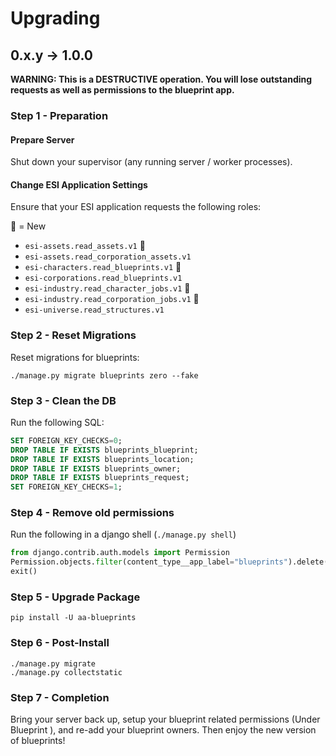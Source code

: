 # Upgrading
## 0.x.y -> 1.0.0

**WARNING: This is a DESTRUCTIVE operation. You will lose outstanding**
**requests as well as permissions to the blueprint app.**

### Step 1 - Preparation

#### Prepare Server
Shut down your supervisor (any running server / worker processes).

#### Change ESI Application Settings

Ensure that your ESI application requests the following roles:

:small_blue_diamond: = New
 - `esi-assets.read_assets.v1` :small_blue_diamond:
 - `esi-assets.read_corporation_assets.v1`
 - `esi-characters.read_blueprints.v1` :small_blue_diamond:
 - `esi-corporations.read_blueprints.v1`
 - `esi-industry.read_character_jobs.v1` :small_blue_diamond:
 - `esi-industry.read_corporation_jobs.v1` :small_blue_diamond:
 - `esi-universe.read_structures.v1`

### Step 2 - Reset Migrations

Reset migrations for blueprints:
```
./manage.py migrate blueprints zero --fake
```
### Step 3 - Clean the DB

Run the following SQL:
```sql
SET FOREIGN_KEY_CHECKS=0;
DROP TABLE IF EXISTS blueprints_blueprint;
DROP TABLE IF EXISTS blueprints_location;
DROP TABLE IF EXISTS blueprints_owner;
DROP TABLE IF EXISTS blueprints_request;
SET FOREIGN_KEY_CHECKS=1;
```

### Step 4 - Remove old permissions

Run the following in a django shell (`./manage.py shell`)
```python
from django.contrib.auth.models import Permission
Permission.objects.filter(content_type__app_label="blueprints").delete()
exit()
```

### Step 5 - Upgrade Package

```
pip install -U aa-blueprints
```

### Step 6 - Post-Install
```
./manage.py migrate
./manage.py collectstatic
```

### Step 7 - Completion
Bring your server back up, setup your blueprint related permissions (Under Blueprint ), and re-add your blueprint owners.
Then enjoy the new version of blueprints!
